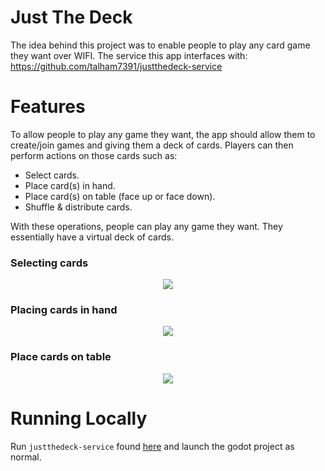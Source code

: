 # Just The Deck

The idea behind this project was to enable people to play any card game they want over WIFI. The service this app interfaces with: https://github.com/talham7391/justthedeck-service

# Features

To allow people to play any game they want, the app should allow them to create/join games and giving them a deck of cards. Players can then perform actions on those cards such as:

* Select cards.
* Place card(s) in hand.
* Place card(s) on table (face up or face down).
* Shuffle & distribute cards.

With these operations, people can play any game they want. They essentially have a virtual deck of cards.

### Selecting cards

<div align="center">
    <img src="https://i.ibb.co/s37WxfL/selecting.gif"/>
</div>

### Placing cards in hand

<div align="center">
    <img src="https://i.ibb.co/bgnP4f1/in-hand.gif"/>
</div>

### Place cards on table

<div align="center">
    <img src="https://i.ibb.co/KXbcRyK/table.gif"/>
</div>

# Running Locally

Run `justthedeck-service` found [here](https://github.com/talham7391/justthedeck-service) and launch the godot project as normal.
